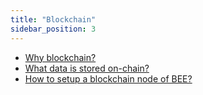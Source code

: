 ```yaml
---
title: "Blockchain"
sidebar_position: 3
---
```


- [Why blockchain?]('./why-blockchain')
- [What data is stored on-chain?]('./what-data-is-stored-on-chain')
- [How to setup a blockchain node of BEE?](./how-to-setup-blockchain-node)
